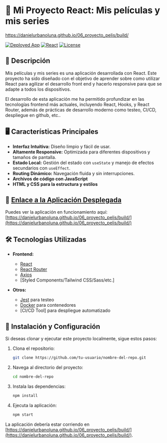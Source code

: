 # 🌟 Mi Proyecto React: Mis películas y mis series
https://danielurbanoluna.github.io/06_proyecto_pelis/build/

[![Deployed App](https://img.shields.io/badge/App-Online-brightgreen)]([https://enlace-a-tu-app-desplegada.com](https://danielurbanoluna.github.io/06_proyecto_pelis/build/))
[![React](https://img.shields.io/badge/React-v17.0.2-blue)](https://reactjs.org/)
[![License](https://img.shields.io/badge/License-MIT-yellow)](LICENSE)

## 🚀 Descripción

Mis películas y mis series es una aplicación desarrollada con React. Este proyecto ha sido diseñado con el objetivo de aprender sobre como utilizar React para agilizar el desarrollo front end y hacerlo responsive para que se adapte a todos los dispositivos.

El desarrollo de esta aplicación me ha permitido profundizar en las tecnologías frontend más actuales, incluyendo React, Hooks, y React Router, además de prácticas de desarrollo moderno como testeo, CI/CD, despliegue en github, etc..

## 🖥️ Características Principales

- **Interfaz Intuitiva:** Diseño limpio y fácil de usar.
- **Altamente Responsive:** Optimizada para diferentes dispositivos y tamaños de pantalla.
- **Estado Local:** Gestión del estado con `useState` y manejo de efectos secundarios con `useEffect`.
- **Routing Dinámico:** Navegación fluida y sin interrupciones.
- **Archivos de código con JavaScript**
- **HTML y CSS para la estructura y estilos**

## 🔗 [Enlace a la Aplicación Desplegada](https://danielurbanoluna.github.io/06_proyecto_pelis/build/)

Puedes ver la aplicación en funcionamiento aquí: [https://danielurbanoluna.github.io/06_proyecto_pelis/build/](https://danielurbanoluna.github.io/06_proyecto_pelis/build/)

## 🛠️ Tecnologías Utilizadas

- **Frontend:**
  - [React](https://reactjs.org/)
  - [React Router](https://reactrouter.com/)
  - [Axios](https://axios-http.com/)
  - [Styled Components/Tailwind CSS/Sass/etc.] 

- **Otros:**
  - [Jest](https://jestjs.io/) para testeo
  - [Docker](https://www.docker.com/) para contenedores
  - [CI/CD Tool] para despliegue automatizado

## 📄 Instalación y Configuración

Si deseas clonar y ejecutar este proyecto localmente, sigue estos pasos:

1. Clona el repositorio:
    ```bash
    git clone https://github.com/tu-usuario/nombre-del-repo.git
    ```

2. Navega al directorio del proyecto:
    ```bash
    cd nombre-del-repo
    ```

3. Instala las dependencias:
    ```bash
    npm install
    ```

4. Ejecuta la aplicación:
    ```bash
    npm start
    ```

La aplicación debería estar corriendo en [https://danielurbanoluna.github.io/06_proyecto_pelis/build/](https://danielurbanoluna.github.io/06_proyecto_pelis/build/).

